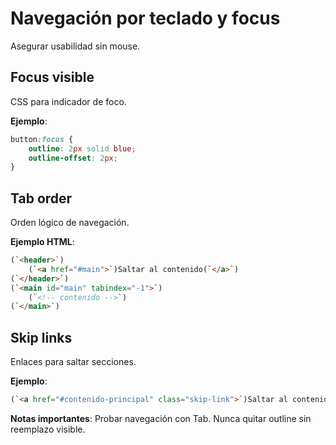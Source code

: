 # Navegación por teclado y focus

Asegurar usabilidad sin mouse.

## Focus visible

CSS para indicador de foco.

**Ejemplo**:

```css
button:focus {
    outline: 2px solid blue;
    outline-offset: 2px;
}
```

## Tab order

Orden lógico de navegación.

**Ejemplo HTML**:

```html
(`<header>`)
    (`<a href="#main">`)Saltar al contenido(`</a>`)
(`</header>`)
(`<main id="main" tabindex="-1">`)
    (`<!-- contenido -->`)
(`</main>`)
```

## Skip links

Enlaces para saltar secciones.

**Ejemplo**:

```html
(`<a href="#contenido-principal" class="skip-link">`)Saltar al contenido principal(`</a>`)
```

**Notas importantes**: Probar navegación con Tab. Nunca quitar outline sin reemplazo visible.